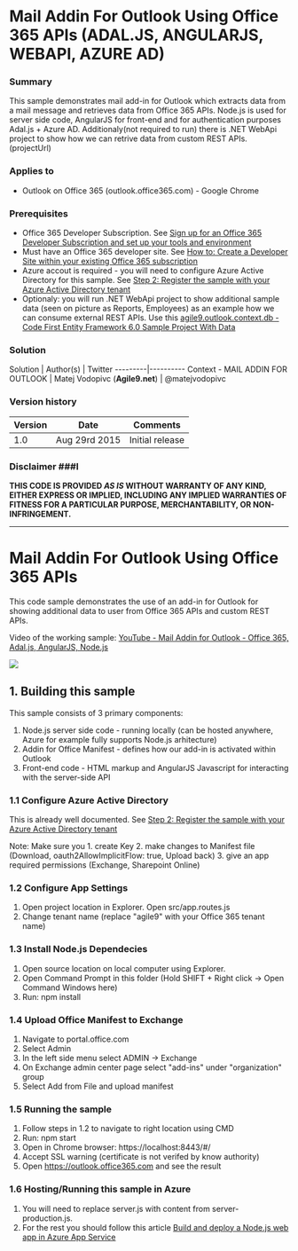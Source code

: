 # Mail Addin For Outlook Using Office 365 APIs (ADAL.JS, ANGULARJS, WEBAPI, AZURE AD) #

### Summary ###
This sample demonstrates mail add-in for Outlook which extracts data from a mail message and retrieves data from Office 365 APIs. Node.js is used for server side code, AngularJS for front-end and for authentication purposes Adal.js + Azure AD. Additionaly(not required to run) there is .NET WebApi project to show how we can retrive data from custom REST APIs. (projectUrl)

### Applies to ###
-  Outlook on Office 365 (outlook.office365.com) - Google Chrome

### Prerequisites ###
-  Office 365 Developer Subscription. See [Sign up for an Office 365 Developer Subscription and set up your tools and environment](https://msdn.microsoft.com/EN-US/library/office/fp179924.aspx)
-  Must have an Office 365 developer site. See [How to: Create a Developer Site within your existing Office 365 subscription](https://msdn.microsoft.com/en-us/library/office/jj692554.aspx)
- Azure accout is required - you will need to configure Azure Active Directory for this sample. See [Step 2: Register the sample with your Azure Active Directory tenant](https://github.com/AzureADSamples/SinglePageApp-AngularJS-DotNet#step-2--register-the-sample-with-your-azure-active-directory-tenant)
- Optionaly: you will run .NET WebApi project to show additional sample data (seen on picture as Reports, Employees) as an example how we can consume external REST APIs. Use this [agile9.outlook.context.db - Code First Entity Framework 6.0 Sample Project With Data](https://github.com/matejv1/agile9.outlook.context.db)

### Solution ###
Solution | Author(s) | Twitter
---------|----------
Context - MAIL ADDIN FOR OUTLOOK | Matej Vodopivc (**Agile9.net**) | @matejvodopivc

### Version history ###
Version  | Date | Comments
---------| -----| --------
1.0  | Aug 29rd 2015 | Initial release

### Disclaimer ###l
**THIS CODE IS PROVIDED *AS IS* WITHOUT WARRANTY OF ANY KIND, EITHER EXPRESS OR IMPLIED, INCLUDING ANY IMPLIED WARRANTIES OF FITNESS FOR A PARTICULAR PURPOSE, MERCHANTABILITY, OR NON-INFRINGEMENT.**


----------

# Mail Addin For Outlook Using Office 365 APIs #
This code sample demonstrates the use of an add-in for Outlook for showing additional data to user from Office 365 APIs and custom REST APIs.

Video of the working sample:  [YouTube - Mail Addin for Outlook - Office 365, Adal.js, AngularJS, Node.js](https://www.youtube.com/watch?v=EhppDWba6XY)

![](https://agile9blog.files.wordpress.com/2015/08/snagit0.png?w=672&h=372&crop=1)

## 1. Building this sample ##
This sample consists of 3 primary components:

1. Node.js server side code - running locally (can be hosted anywhere, Azure for example fully supports Node.js arhitecture)
2. Addin for Office Manifest - defines how our add-in is activated within Outlook
3. Front-end code - HTML markup and AngularJS Javascript for interacting with the server-side API


### 1.1 Configure Azure Active Directory ###

This is already well documented. See [Step 2: Register the sample with your Azure Active Directory tenant](https://github.com/AzureADSamples/SinglePageApp-AngularJS-DotNet#step-2--register-the-sample-with-your-azure-active-directory-tenant)

Note: Make sure you 
	1. create Key 
	2. make changes to Manifest file (Download, oauth2AllowImplicitFlow: true, Upload back)
	3. give an app required permissions (Exchange, Sharepoint Online)

### 1.2 Configure App Settings ###

1. Open project location in Explorer. Open src/app.routes.js
2. Change tenant name (replace "agile9" with your Office 365 tenant name)

### 1.3 Install Node.js Dependecies ###

1. Open source location on local computer using Explorer. 
2. Open Command Prompt in this folder (Hold SHIFT + Right click -> Open Command Windows here)
3. Run: npm install

### 1.4 Upload Office Manifest to Exchange ###

1. Navigate to portal.office.com
2. Select Admin
3. In the left side menu select ADMIN -> Exchange
4. On Exchange admin center page select "add-ins" under "organization" group
5. Select Add from File and upload manifest

### 1.5 Running the sample

1. Follow steps in 1.2 to navigate to right location using CMD
2. Run: npm start
3. Open in Chrome browser: https://localhost:8443/#/ 
4. Accept SSL warning (certificate is not verifed by know authority)
5. Open https://outlook.office365.com and see the result

### 1.6 Hosting/Running this sample in Azure 

1. You will need to replace server.js with content from server-production.js. 
2. For the rest you should follow this article [Build and deploy a Node.js web app in Azure App Service](https://azure.microsoft.com/en-us/documentation/articles/web-sites-nodejs-develop-deploy-mac/?utm_content=buffer1e07e&utm_medium=social&utm_source=twitter.com&utm_campaign=buffer)
 

